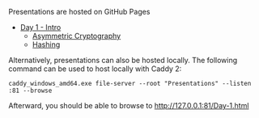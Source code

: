 Presentations are hosted on GitHub Pages

* [Day 1 - Intro](https://lspiehler.github.io/Hands-On-Deep-Dive-with-X.509-and-Public-Key-Infrastructure/Presentations/Day-1-intro.html)
  * [Asymmetric Cryptography](https://lspiehler.github.io/Hands-On-Deep-Dive-with-X.509-and-Public-Key-Infrastructure/Presentations/Day-1-A-Asymmetric_Cryptography.html)
  * [Hashing](https://lspiehler.github.io/Hands-On-Deep-Dive-with-X.509-and-Public-Key-Infrastructure/Presentations/Day-1-B-Hashing.html)

Alternatively, presentations can also be hosted locally. The following command can be used to host locally with Caddy 2:
```
caddy_windows_amd64.exe file-server --root "Presentations" --listen :81 --browse
```
Afterward, you should be able to browse to http://127.0.0.1:81/Day-1.html
